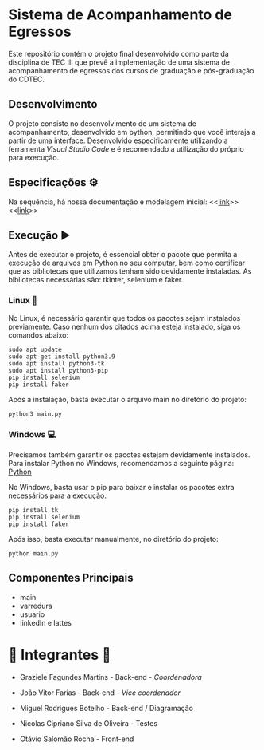 #  **Sistema de Acompanhamento de Egressos** 
Este repositório contém o projeto final desenvolvido como parte da disciplina de TEC III que prevê a implementação de uma sistema de acompanhamento de egressos dos cursos de graduação e pós-graduação do CDTEC.

## Desenvolvimento
O projeto consiste no desenvolvimento de um sistema de acompanhamento, desenvolvido em python, permitindo que você interaja a partir de uma interface. Desenvolvido especificamente utilizando a ferramenta *Visual Studio Code* e é recomendado a utilização do próprio para execução.

## Especificações ⚙️
Na sequência, há nossa documentação e modelagem inicial:
<<[link](https://term.ooo)>>
<<[link](https://contexto.me)>>

## Execução ▶️
Antes de executar o projeto, é essencial obter o pacote que permita a execução de arquivos em Python no seu computar, bem como certificar que as bibliotecas que utilizamos tenham sido devidamente instaladas. As bibliotecas necessárias são: tkinter, selenium e faker.


### Linux :penguin:
No Linux, é necessário garantir que todos os pacotes sejam instalados previamente. Caso nenhum dos citados acima esteja instalado, siga os comandos abaixo:
```
sudo apt update
sudo apt-get install python3.9
sudo apt install python3-tk
sudo apt install python3-pip
pip install selenium
pip install faker
```
Após a instalação, basta executar o arquivo main no diretório do projeto:
```
python3 main.py
```

### Windows :computer:
Precisamos também garantir os pacotes estejam devidamente instalados. Para instalar Python no Windows, recomendamos a seguinte página: [Python](https://www.python.org/downloads/windows/)

No Windows, basta usar o pip para baixar e instalar os pacotes extra necessários para a execução.
```
pip install tk
pip install selenium
pip install faker
```
Após isso, basta executar manualmente, no diretório do projeto:
```
python main.py
```

## Componentes Principais
- main
- varredura
- usuario
- linkedIn e lattes

# 👥 **Integrantes** 👥

- Graziele Fagundes Martins - Back-end - *Coordenadora*

- João Vitor Farias - Back-end - *Vice coordenador*

- Miguel Rodrigues Botelho - Back-end / Diagramação

- Nicolas Cipriano Silva de Oliveira - Testes
  
- Otávio Salomão Rocha - Front-end


